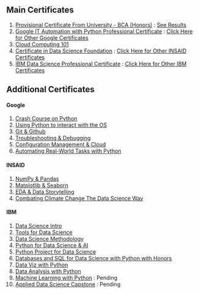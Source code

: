 ## Main Certificates
1. [Provisional Certificate From University - BCA (Honors)](https://raw.githubusercontent.com/SoumyaK4/Important-Docs/main/Certificates/Provisional%20Certificate%20University%20-%20BCA%20(H).jpg) : [See Results](https://github.com/SoumyaK4/Important-Docs/blob/main/Results/BCA%20Honors%20-%206%20Results.pdf)
2. [Google IT Automation with Python Professional Certificate](https://www.coursera.org/account/accomplishments/specialization/certificate/6QU2LWABMW5H) : [Click Here for Other Google Certificates](#Google)
3. [Cloud Computing 101](https://www.coursera.org/account/accomplishments/certificate/5AWU24NP6KSD)
4. [Certificate in Data Science Foundation](https://insaid.co/certificates/CC_182342490510.pdf) : [Click Here for Other INSAID Certificates](#INSAID)
5. [IBM Data Science Professional Certificate]() : [Click Here for Other IBM Certificates](#IBM)

## Additional Certificates
<a id=Google></a>
#### Google
1. [Crash Course on Python](https://www.coursera.org/account/accomplishments/certificate/232NPRYME3TZ)
2. [Using Python to interact with the OS](https://www.coursera.org/account/accomplishments/certificate/D7R57LJ2TWT9)
3. [Git & Github](https://www.coursera.org/account/accomplishments/certificate/GJTE5YNRGZGX)
4. [Troubleshooting & Debugging](https://www.coursera.org/account/accomplishments/certificate/QYWDYKYJJDLZ)
5. [Configuration Management & Cloud](https://www.coursera.org/account/accomplishments/certificate/HQ4LYNSYFUTF)
6. [Automating Real-World Tasks with Python](https://www.coursera.org/account/accomplishments/certificate/UE8GZRER6URE)

<a id=INSAID></a>
#### INSAID
1. [NumPy & Pandas](https://insaid.co/student-term-certificate/images/tC_1587035834.png)
2. [Matplotlib & Seaborn](https://insaid.co/student-term-certificate/images/tC_1618135834.png)
3. [EDA & Data Storytelling](https://insaid.co/student-term-certificate/images/tC_1713035834.png)
4. [Combating Climate Change The Data Science Way](https://insaid.co/student-achievement-certificate/images/ac_36435834.png)

<a id=IBM></a>
#### IBM
1. [Data Science Intro](https://www.coursera.org/account/accomplishments/certificate/UQNCB2CHT5U6)
2. [Tools for Data Science](https://www.coursera.org/account/accomplishments/certificate/MK9QJTGDKCRW)
3. [Data Science Methodology](https://www.coursera.org/account/accomplishments/certificate/NUU3K9LDVKK2)
4. [Python for Data Science & AI](https://www.coursera.org/account/accomplishments/certificate/BXV26EKUZ842)
5. [Python Project for Data Science](https://www.coursera.org/account/accomplishments/certificate/SQT6QE4QH2L5)
6. [Databases and SQL for Data Science with Python with Honors](https://www.coursera.org/account/accomplishments/certificate/JAJBTBRTH4KJ)
7. [Data Viz with Python](https://www.coursera.org/account/accomplishments/certificate/3L544T5GC3VE)
8. [Data Analysis with Python](https://www.coursera.org/account/accomplishments/certificate/Q4Y98E3CMVBW)
9. [Machine Learning with Python]() : Pending
10. [Applied Data Science Capstone]() : Pending

